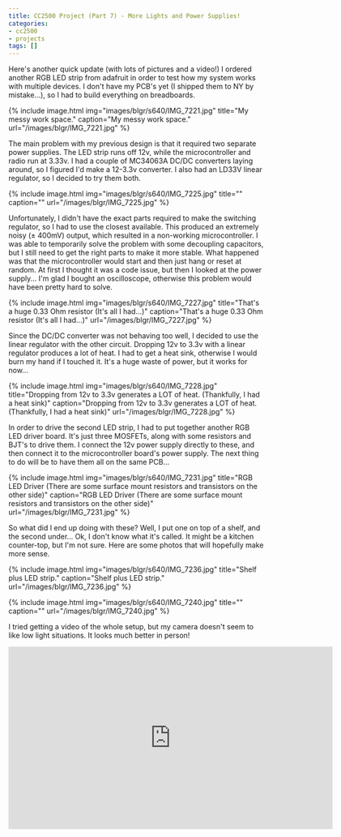 ```yaml
---
title: CC2500 Project (Part 7) - More Lights and Power Supplies!
categories:
- cc2500
- projects
tags: []
---
```

Here's another quick update (with lots of pictures and a video!) I ordered another RGB LED strip from adafruit in order to test how my system works with multiple devices. I don't have my PCB's yet (I shipped them to NY by mistake...), so I had to build everything on breadboards.

{% include image.html
            img="images/blgr/s640/IMG_7221.jpg"
            title="My messy work space."
            caption="My messy work space."
            url="/images/blgr/IMG_7221.jpg" %}

The main problem with my previous design is that it required two separate power supplies. The LED strip runs off 12v, while the microcontroller and radio run at 3.33v. I had a couple of MC34063A DC/DC converters laying around, so I figured I'd make a 12-3.3v converter. I also had an LD33V linear regulator, so I decided to try them both.

{% include image.html
            img="images/blgr/s640/IMG_7225.jpg"
            title=""
            caption=""
            url="/images/blgr/IMG_7225.jpg" %}

Unfortunately, I didn't have the exact parts required to make the switching regulator, so I had to use the closest available. This produced an extremely noisy (± 400mV) output, which resulted in a non-working microcontroller. I was able to temporarily solve the problem with some decoupling capacitors, but I still need to get the right parts to make it more stable. What happened was that the microcontroller would start and then just hang or reset at random. At first I thought it was a code issue, but then I looked at the power supply... I'm glad I bought an oscilloscope, otherwise this problem would have been pretty hard to solve.

{% include image.html
            img="images/blgr/s640/IMG_7227.jpg"
            title="That's a huge 0.33 Ohm resistor (It's all I had...)"
            caption="That's a huge 0.33 Ohm resistor (It's all I had...)"
            url="/images/blgr/IMG_7227.jpg" %}

Since the DC/DC converter was not behaving too well, I decided to use the linear regulator with the other circuit. Dropping 12v to 3.3v with a linear regulator produces a lot of heat. I had to get a heat sink, otherwise I would burn my hand if I touched it. It's a huge waste of power, but it works for now...

{% include image.html
            img="images/blgr/s640/IMG_7228.jpg"
            title="Dropping from 12v to 3.3v generates a LOT of heat. (Thankfully, I had a heat sink)"
            caption="Dropping from 12v to 3.3v generates a LOT of heat. (Thankfully, I had a heat sink)"
            url="/images/blgr/IMG_7228.jpg" %}

In order to drive the second LED strip, I had to put together another RGB LED driver board. It's just three MOSFETs, along with some resistors and BJT's to drive them. I connect the 12v power supply directly to these, and then connect it to the microcontroller board's power supply. The next thing to do will be to have them all on the same PCB...

{% include image.html
            img="images/blgr/s640/IMG_7231.jpg"
            title="RGB LED Driver (There are some surface mount resistors and transistors on the other side)"
            caption="RGB LED Driver (There are some surface mount resistors and transistors on the other side)"
            url="/images/blgr/IMG_7231.jpg" %}

So what did I end up doing with these? Well, I put one on top of a shelf, and the second under... Ok, I don't know what it's called. It might be a kitchen counter-top, but I'm not sure. Here are some photos that will hopefully make more sense.

{% include image.html
            img="images/blgr/s640/IMG_7236.jpg"
            title="Shelf plus LED strip."
            caption="Shelf plus LED strip."
            url="/images/blgr/IMG_7236.jpg" %}

{% include image.html
            img="images/blgr/s640/IMG_7240.jpg"
            title=""
            caption=""
            url="/images/blgr/IMG_7240.jpg" %}

I tried getting a video of the whole setup, but my camera doesn't seem to like low light situations. It looks much better in person!

<div style="text-align: center;"><iframe allowfullscreen="" frameborder="0" height="360" src="https://www.youtube.com/embed/aQ8kjicR9g8" width="640"></iframe></div>
